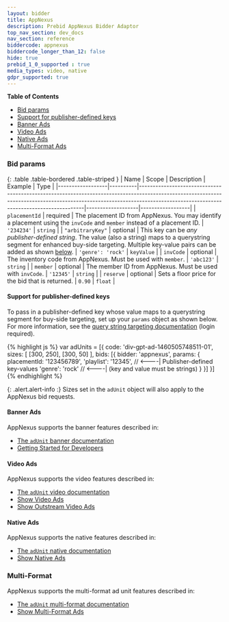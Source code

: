 ```yaml
---
layout: bidder
title: AppNexus
description: Prebid AppNexus Bidder Adaptor
top_nav_section: dev_docs
nav_section: reference
biddercode: appnexus
biddercode_longer_than_12: false
hide: true
prebid_1_0_supported : true
media_types: video, native
gdpr_supported: true
---
```


**Table of Contents**

- [Bid params](#appnexus-bid-params)
- [Support for publisher-defined keys](#appnexus-pub-keys)
- [Banner Ads](#appnexus-Banner)
- [Video Ads](#appnexus-Video)
- [Native Ads](#appnexus-Native)
- [Multi-Format Ads](#appnexus-Multi-Format)

<a name="appnexus-bid-params" />

### Bid params

{: .table .table-bordered .table-striped }
| Name             | Scope    | Description                                                                                                                                                                                                          | Example           | Type             |
|------------------|----------|----------------------------------------------------------------------------------------------------------------------------------------------------------------------------------------------------------------------|-------------------|------------------|
| `placementId`    | required | The placement ID from AppNexus.  You may identify a placement using the `invCode` and `member` instead of a placement ID.                                                                                            | `'234234'`        | `string`         |
| `"arbitraryKey"` | optional | This key can be *any publisher-defined string*. The value (also a string) maps to a querystring segment for enhanced buy-side targeting. Multiple key-value pairs can be added as shown [below](#appnexus-pub-keys). | `'genre': 'rock'` | `keyValue`       |
| `invCode`        | optional | The inventory code from AppNexus. Must be used with `member`.                                                                                                                                                        | `'abc123'`        | `string`         |
| `member`         | optional | The member ID  from AppNexus. Must be used with `invCode`.                                                                                                                                                           | `'12345'`         | `string`         |
| `reserve`        | optional | Sets a floor price for the bid that is returned.                                                                                                                                                                     | `0.90`            | `float`          |

<a name="appnexus-pub-keys" />

#### Support for publisher-defined keys

To pass in a publisher-defined key whose value maps to a querystring segment for buy-side targeting, set up your `params` object as shown below.  For more information, see the [query string targeting documentation](https://wiki.appnexus.com/x/7oCzAQ) (login required).

{% highlight js %}
var adUnits = [{
    code: 'div-gpt-ad-1460505748511-01',
    sizes: [
        [300, 250],
        [300, 50]
    ],
    bids: [{
        bidder: 'appnexus',
        params: {
            placementId: '123456789',
            'playlist': '12345', // <----| Publisher-defined key-values
            'genre': 'rock'      // <----| (key and value must be strings)
        }
    }]
}]
{% endhighlight %}

{: .alert.alert-info :}
Sizes set in the `adUnit` object will also apply to the AppNexus bid requests.

<a name="appnexus-Banner" />

#### Banner Ads

AppNexus supports the banner features described in:

- [The `adUnit` banner documentation]({{site.baseurl}}/dev-docs/adunit-reference.html#adUnit-banner-example)
- [Getting Started for Developers]({{site.baseurl}}/dev-docs/getting-started.html)

<a name="appnexus-Video" />

#### Video Ads

AppNexus supports the video features described in:

- [The `adUnit` video documentation]({{site.baseurl}}/dev-docs/adunit-reference.html#adUnit-video-example)
- [Show Video Ads]({{site.baseurl}}/dev-docs/show-video-with-a-dfp-video-tag.html)
- [Show Outstream Video Ads]({{site.baseurl}}/dev-docs/show-outstream-video-ads.html)

<a name="appnexus-Native" />

#### Native Ads

AppNexus supports the native features described in:

- [The `adUnit` native documentation]({{site.baseurl}}/dev-docs/adunit-reference.html#adUnit-native-example)
- [Show Native Ads]({{site.baseurl}}/dev-docs/show-native-ads.html)

<a name="appnexus-Multi-Format" />

### Multi-Format

AppNexus supports the multi-format ad unit features described in:

- [The `adUnit` multi-format documentation]({{site.baseurl}}/dev-docs/adunit-reference.html#adUnit-multi-format-example)
- [Show Multi-Format Ads]({{site.baseurl}}/dev-docs/show-multi-format-ads.html)
